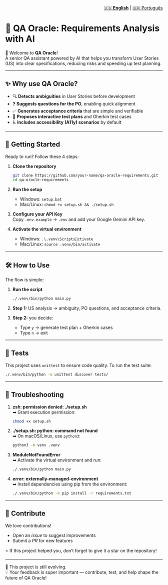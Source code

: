 <nav aria-label="Language switcher" style="text-align: right;">
  <a href="README-en.md" aria-current="page">🇺🇸 <strong>English</strong></a> | 
  <a href="README.md">🇧🇷 Português</a>
</nav>

# 🔮 QA Oracle: Requirements Analysis with AI

👋 Welcome to **QA Oracle**!  
A senior QA assistant powered by AI that helps you transform User Stories (US) into clear specifications, reducing risks and speeding up test planning.  

---

## ✨ Why use QA Oracle?

- 🔍 **Detects ambiguities** in User Stories before development  
- ❓ **Suggests questions for the PO**, enabling quick alignment  
- ✅ **Generates acceptance criteria** that are simple and verifiable  
- 📝 **Proposes interactive test plans** and Gherkin test cases  
- ♿ **Includes accessibility (A11y) scenarios** by default  

---

## 🚀 Getting Started

Ready to run? Follow these 4 steps:

1. **Clone the repository**  
   ```bash
   git clone https://github.com/your-name/qa-oracle-requirements.git
   cd qa-oracle-requirements
   ```

2. **Run the setup**  
   - Windows: `setup.bat`  
   - Mac/Linux: `chmod +x setup.sh && ./setup.sh`

3. **Configure your API Key**  
   Copy `.env.example` → `.env` and add your Google Gemini API key.

4. **Activate the virtual environment**  
   - Windows: `.\.venv\Scriptsctivate`  
   - Mac/Linux: `source .venv/bin/activate`

---

## 🛠️ How to Use

The flow is simple:

1. **Run the script**  
   ```bash
   ./.venv/bin/python main.py
   ```

2. **Step 1:** US analysis → ambiguity, PO questions, and acceptance criteria.  
3. **Step 2:** you decide:  
   - Type `y` → generate test plan + Gherkin cases  
   - Type `n` → exit  

---

## 🧪 Tests

This project uses `unittest` to ensure code quality. To run the test suite:

```bash
./.venv/bin/python -m unittest discover tests/
```

---

## 🤔 Troubleshooting

1. **zsh: permission denied: ./setup.sh**  
   ➡ Grant execution permission:  
   ```bash
   chmod +x setup.sh
   ```

2. **./setup.sh: python: command not found**  
   ➡ On macOS/Linux, use `python3`:  
   ```bash
   python3 -m venv .venv
   ```

3. **ModuleNotFoundError**  
   ➡ Activate the virtual environment and run:  
   ```bash
   ./.venv/bin/python main.py
   ```

4. **error: externally-managed-environment**  
   ➡ Install dependencies using pip from the environment:  
   ```bash
   ./.venv/bin/python -m pip install -r requirements.txt
   ```

---

## 🤝 Contribute

We love contributions!  
- Open an *issue* to suggest improvements  
- Submit a *PR* for new features  

⭐ If this project helped you, don’t forget to give it a star on the repository!

---

📌 This project is still evolving.  
💡 Your feedback is super important — contribute, test, and help shape the future of QA Oracle!
